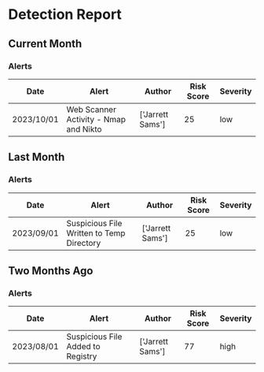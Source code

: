 # Detection Report
## Current Month
### Alerts
| Date | Alert | Author | Risk Score | Severity |
| --- | --- | --- | --- | --- |
|2023/10/01|Web Scanner Activity - Nmap and Nikto|['Jarrett Sams']|25|low|
## Last Month
### Alerts
| Date | Alert | Author | Risk Score | Severity |
| --- | --- | --- | --- | --- |
|2023/09/01|Suspicious File Written to Temp Directory|['Jarrett Sams']|25|low|
## Two  Months Ago
### Alerts
| Date | Alert | Author | Risk Score | Severity |
| --- | --- | --- | --- | --- |
|2023/08/01|Suspicious File Added to Registry|['Jarrett Sams']|77|high|
